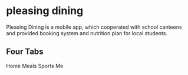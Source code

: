 # pleasing dining
Pleasing Dining is a mobile app, which cooperated with school canteens and provided booking system and nutrition plan for local students.

## Four Tabs
   Home
   Meals
   Sports
   Me
